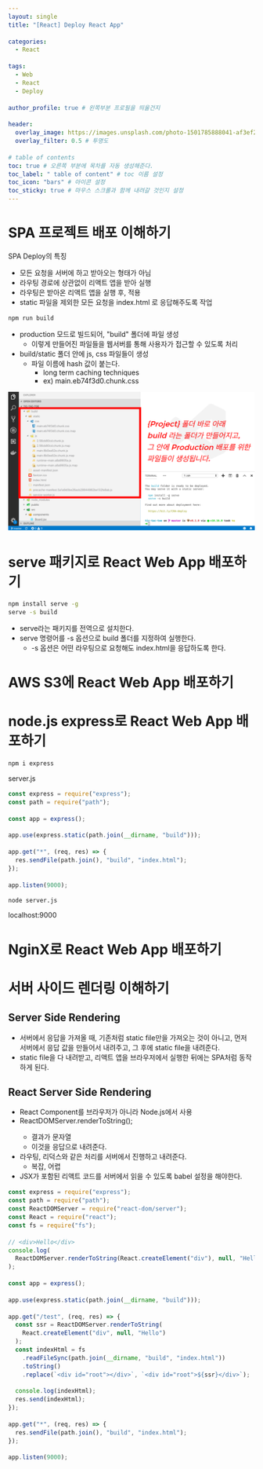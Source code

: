 ```yaml
---
layout: single
title: "[React] Deploy React App"

categories:
  - React

tags:
  - Web
  - React
  - Deploy

author_profile: true # 왼쪽부분 프로필을 띄울건지

header:
  overlay_image: https://images.unsplash.com/photo-1501785888041-af3ef285b470?ixlib=rb-1.2.1&ixid=eyJhcHBfaWQiOjEyMDd9&auto=format&fit=crop&w=1350&q=80
  overlay_filter: 0.5 # 투명도

# table of contents
toc: true # 오른쪽 부분에 목차를 자동 생성해준다.
toc_label: " table of content" # toc 이름 설정
toc_icon: "bars" # 아이콘 설정
toc_sticky: true # 마우스 스크롤과 함께 내려갈 것인지 설정
---
```


# SPA 프로젝트 배포 이해하기

SPA Deploy의 특징

- 모든 요청을 서버에 하고 받아오는 형태가 아님
- 라우팅 경로에 상관없이 리액트 앱을 받아 실행
- 라우팅은 받아온 리액트 앱을 실행 후, 적용
- static 파일을 제외한 모든 요청을 index.html 로 응답해주도록 작업

```bash
npm run build
```

- production 모드로 빌드되어, "build" 폴더에 파일 생성
  - 이렇게 만들어진 파일들을 웹서버를 통해 사용자가 접근할 수 있도록 처리
- build/static 폴더 안에 js, css 파일들이 생성
  - 파일 이름에 hash 값이 붙는다.
    - long term caching techniques
    - ex) main.eb74f3d0.chunk.css

![build](../../../images/react/build.png)

# serve 패키지로 React Web App 배포하기

```bash
npm install serve -g
serve -s build
```

- serve라는 패키지를 전역으로 설치한다.
- serve 명령어를 -s 옵션으로 build 폴더를 지정하여 실행한다.
  - -s 옵션은 어떤 라우팅으로 요청해도 index.html을 응답하도록 한다.

# AWS S3에 React Web App 배포하기

# node.js express로 React Web App 배포하기

```bash
npm i express
```

server.js

```jsx
const express = require("express");
const path = require("path");

const app = express();

app.use(express.static(path.join(__dirname, "build")));

app.get("*", (req, res) => {
  res.sendFile(path.join(), "build", "index.html");
});

app.listen(9000);
```

```bash
node server.js
```

localhost:9000

# NginX로 React Web App 배포하기

# 서버 사이드 렌더링 이해하기

## Server Side Rendering

- 서버에서 응답을 가져올 때, 기존처럼 static file만을 가져오는 것이 아니고, 먼저 서버에서 응답 값을 만들어서 내려주고, 그 후에 static file을 내려준다.
- static file을 다 내려받고, 리액트 앱을 브라우저에서 실행한 뒤에는 SPA처럼 동작하게 된다.

## React Server Side Rendering

- React Component를 브라우저가 아니라 Node.js에서 사용
- ReactDOMServer.renderToString(<App />);
  - 결과가 문자열
  - 이것을 응답으로 내려준다.
- 라우팅, 리덕스와 같은 처리를 서버에서 진행하고 내려준다.
  - 복잡, 어렵
- JSX가 포함된 리액트 코드를 서버에서 읽을 수 있도록 babel 설정을 해야한다.

```jsx
const express = require("express");
const path = require("path");
const ReactDOMServer = require("react-dom/server");
const React = require("react");
const fs = require("fs");

// <div>Hello</div>
console.log(
  ReactDOMServer.renderToString(React.createElement("div"), null, "Hello")
);

const app = express();

app.use(express.static(path.join(__dirname, "build")));

app.get("/test", (req, res) => {
  const ssr = ReactDOMServer.renderToString(
    React.createElement("div", null, "Hello")
  );
  const indexHtml = fs
    .readFileSync(path.join(__dirname, "build", "index.html"))
    .toString()
    .replace(`<div id="root"></div>`, `<div id="root">${ssr}</div>`);

  console.log(indexHtml);
  res.send(indexHtml);
});

app.get("*", (req, res) => {
  res.sendFile(path.join(), "build", "index.html");
});

app.listen(9000);
```
